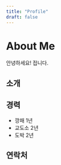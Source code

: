 ```yaml
---
title: "Profile"
draft: false
---
```


# About Me
안녕하세요! 접니다.

## 소개

## 경력
- 깡패 1년
- 교도소 2년
- 도박 2년

## 연락처

